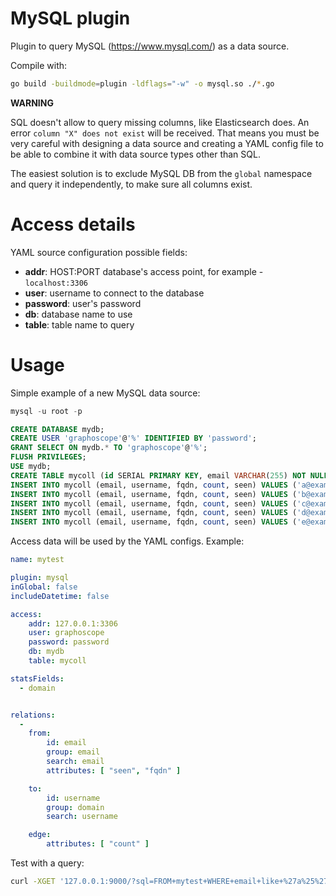 # MySQL plugin

Plugin to query MySQL (https://www.mysql.com/) as a data source.


Compile with:
```sh
go build -buildmode=plugin -ldflags="-w" -o mysql.so ./*.go
```

**WARNING**

SQL doesn't allow to query missing columns, like Elasticsearch does.
An error `column "X" does not exist` will be received. That means you must be
very careful with designing a data source and creating a YAML config file to be
able to combine it with data source types other than SQL.

The easiest solution is to exclude MySQL DB from the `global` namespace
and query it independently, to make sure all columns exist.


# Access details

YAML source configuration possible fields:
- **addr**: HOST:PORT database's access point, for example - `localhost:3306`
- **user**: username to connect to the database
- **password**: user's password
- **db**: database name to use
- **table**: table name to query


# Usage

Simple example of a new MySQL data source:
```sql
mysql -u root -p

CREATE DATABASE mydb;
CREATE USER 'graphoscope'@'%' IDENTIFIED BY 'password';
GRANT SELECT ON mydb.* TO 'graphoscope'@'%';
FLUSH PRIVILEGES;
USE mydb;
CREATE TABLE mycoll (id SERIAL PRIMARY KEY, email VARCHAR(255) NOT NULL, username VARCHAR(255) NOT NULL, fqdn VARCHAR(255) NOT NULL, count integer NOT NULL, seen TIMESTAMP);
INSERT INTO mycoll (email, username, fqdn, count, seen) VALUES ('a@example.com', 'a', 'example.com', 13, now());
INSERT INTO mycoll (email, username, fqdn, count, seen) VALUES ('b@example.com', 'b', 'example.com', 13, now());
INSERT INTO mycoll (email, username, fqdn, count, seen) VALUES ('c@example.com', 'c', 'example.com', 13, now());
INSERT INTO mycoll (email, username, fqdn, count, seen) VALUES ('d@example.com', 'd', 'example.com', 13, now());
INSERT INTO mycoll (email, username, fqdn, count, seen) VALUES ('e@example.com', 'e', 'example.com', 13, now());
```

Access data will be used by the YAML configs. Example:
```yaml
name: mytest

plugin: mysql
inGlobal: false
includeDatetime: false

access:
    addr: 127.0.0.1:3306
    user: graphoscope
    password: password
    db: mydb
    table: mycoll

statsFields:
  - domain


relations:
  -
    from:
        id: email
        group: email
        search: email
        attributes: [ "seen", "fqdn" ]

    to:
        id: username
        group: domain
        search: username

    edge:
        attributes: [ "count" ]
```

Test with a query:
```sh
curl -XGET '127.0.0.1:9000/?sql=FROM+mytest+WHERE+email+like+%27a%25%27'
```
